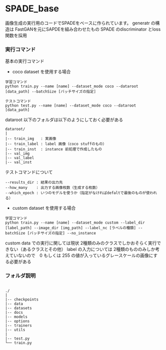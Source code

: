
# SPADE_base

画像生成の実行用のコードでSPADEをベースに作られています。
generatr の構造は FastGANを元にSAPDEを組み合わせたもの
SPADE のdiscriminator とloss関数を採用

### 実行コマンド

基本の実行コマンド
- coco dataset を使用する場合

```
学習コマンド
python train.py --name [name] --dataset_mode coco --dataroot [data_path] --batchSize [バッチサイズの指定] 

テストコマンド
python test.py --name [name] --dataset_mode coco --dataroot [data_path] 

```

dataroot 以下のフォルダは以下のようにしておく必要がある

```
dataroot/
|
|-- train_img   : 実画像
|-- train_label : label 画像（coco stuffのもの）
|-- train_inst  : instance 前処理で作成したもの
|-- val_img
|-- val_label
|-- val_inst

```


テストコマンドについて
```
--results_dir : 結果の出力先
--how_many    : 出力する画像枚数（生成する枚数）
--which_epoch : いつのモデルを使うか（指定がなければdefaltで最後のものが使われる）

```

- custom dataset を使用する場合

```
学習コマンド
python train.py --name [name] --dataset_mode custom --label_dir [label_path] --image_dir [img_path] --label_nc [ラベルの種類] --batchSize [バッチサイズの指定] --no_instance

```

custom data での実行に関しては現状 2種類のみのクラスでしかおそらく実行できない（あるクラスとその他）
label の入力については 2種類のもののみしか考えていないので　0 もしくは 255 の値が入っているグレースケールの画像にする必要がある



### フォルダ説明

```

./
|
|-- checkpoints 
|-- data        
|-- datasets    
|-- docs
|-- models
|-- options
|-- trainers
|-- utils
|
|-- test.py
└── train.py
```
